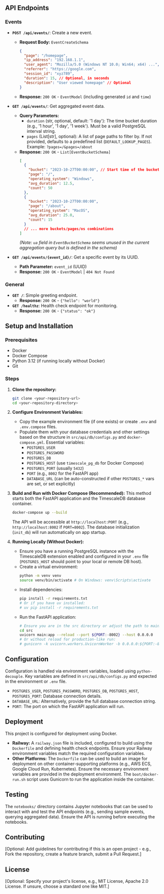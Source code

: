 
## API Endpoints

### Events

*   **`POST /api/events/`**: Create a new event.
    *   **Request Body:** `EventCreateSchema`
        ```json
        {
          "page": "/homepage",
          "ip_address": "192.168.1.1",
          "user_agent": "Mozilla/5.0 (Windows NT 10.0; Win64; x64) ...",
          "referrer": "https://google.com",
          "session_id": "xyz789",
          "duration": 15, // Optional, in seconds
          "description": "User viewed homepage" // Optional
        }
        ```
    *   **Response:** `200 OK` - `EventModel` (including generated `id` and `time`)

*   **`GET /api/events/`**: Get aggregated event data.
    *   **Query Parameters:**
        *   `duration` (str, optional, default: '1 day'): The time bucket duration (e.g., '1 hour', '1 day', '1 week'). Must be a valid PostgreSQL interval string.
        *   `pages` (List[str], optional): A list of page paths to filter by. If not provided, defaults to a predefined list (`DEFAULT_LOOKUP_PAGES`). Example: `?pages=/&pages=/about`
    *   **Response:** `200 OK` - `List[EventBucketSchema]`
        ```json
        [
          {
            "bucket": "2023-10-27T00:00:00", // Start time of the bucket
            "page": "/",
            "operating_system": "Windows",
            "avg_duration": 12.5,
            "count": 50
          },
          {
            "bucket": "2023-10-27T00:00:00",
            "page": "/about",
            "operating_system": "MacOS",
            "avg_duration": 25.0,
            "count": 15
          }
          // ... more buckets/pages/os combinations
        ]
        ```
        *(Note: `ua` field in `EventBucketSchema` seems unused in the current aggregation query but is defined in the schema)*

*   **`GET /api/events/{event_id}/`**: Get a specific event by its UUID.
    *   **Path Parameter:** `event_id` (UUID)
    *   **Response:** `200 OK` - `EventModel` | `404 Not Found`

### General

*   **`GET /`**: Simple greeting endpoint.
    *   **Response:** `200 OK` - `{"hello": "world"}`
*   **`GET /healthz`**: Health check endpoint for monitoring.
    *   **Response:** `200 OK` - `{"status": "ok"}`

## Setup and Installation

### Prerequisites

*   Docker
*   Docker Compose
*   Python 3.12 (if running locally without Docker)
*   Git

### Steps

1.  **Clone the repository:**
    ```bash
    git clone <your-repository-url>
    cd <your-repository-directory>
    ```

2.  **Configure Environment Variables:**
    *   Copy the example environment file (if one exists) or create `.env` and `.env.compose` files.
    *   Populate them with your database credentials and other settings based on the structure in `src/api/db/configs.py` and `docker-compose.yml`. Essential variables:
        *   `POSTGRES_USER`
        *   `POSTGRES_PASSWORD`
        *   `POSTGRES_DB`
        *   `POSTGRES_HOST` (use `timescale_pg_db` for Docker Compose)
        *   `POSTGRES_PORT` (usually `5432`)
        *   `PORT` (e.g., `8002` for the FastAPI app)
        *   `DATABASE_URL` (can be auto-constructed if other `POSTGRES_*` vars are set, or set explicitly)

3.  **Build and Run with Docker Compose (Recommended):**
    This method starts both the FastAPI application and the TimescaleDB database container.
    ```bash
    docker-compose up --build
    ```
    The API will be accessible at `http://localhost:PORT` (e.g., `http://localhost:8002` if `PORT=8002`). The database initialization (`init_db`) will run automatically on app startup.

4.  **Running Locally (Without Docker):**
    *   Ensure you have a running PostgreSQL instance with the TimescaleDB extension enabled and configured in your `.env` file (`POSTGRES_HOST` should point to your local or remote DB host).
    *   Create a virtual environment:
        ```bash
        python -m venv venv
        source venv/bin/activate # On Windows: venv\Scripts\activate
        ```
    *   Install dependencies:
        ```bash
        pip install -r requirements.txt
        # Or if you have uv installed:
        # uv pip install -r requirements.txt
        ```
    *   Run the FastAPI application:
        ```bash
        # Ensure you are in the src directory or adjust the path to main:app
        cd src
        uvicorn main:app --reload --port ${PORT:-8002} --host 0.0.0.0
        # Or without reload for production-like run:
        # gunicorn -k uvicorn.workers.UvicornWorker -b 0.0.0.0:${PORT:-8002} main:app
        ```

## Configuration

Configuration is handled via environment variables, loaded using `python-decouple`. Key variables are defined in `src/api/db/configs.py` and expected in the environment or `.env` file.

*   `POSTGRES_USER`, `POSTGRES_PASSWORD`, `POSTGRES_DB`, `POSTGRES_HOST`, `POSTGRES_PORT`: Database connection details.
*   `DATABASE_URL`: Alternatively, provide the full database connection string.
*   `PORT`: The port on which the FastAPI application will run.

## Deployment

This project is configured for deployment using Docker.

*   **Railway:** A `railway.json` file is included, configured to build using the `Dockerfile` and defining health check endpoints. Ensure your Railway environment variables match the required configuration variables.
*   **Other Platforms:** The `Dockerfile` can be used to build an image for deployment on other container-supporting platforms (e.g., AWS ECS, Google Cloud Run, Kubernetes). Ensure the necessary environment variables are provided in the deployment environment. The `boot/docker-run.sh` script uses Gunicorn to run the application inside the container.

## Testing

The `notebooks/` directory contains Jupyter notebooks that can be used to interact with and test the API endpoints (e.g., sending sample events, querying aggregated data). Ensure the API is running before executing the notebooks.

## Contributing

[Optional: Add guidelines for contributing if this is an open project - e.g., Fork the repository, create a feature branch, submit a Pull Request.]

## License

[Optional: Specify your project's license, e.g., MIT License, Apache 2.0 License. If unsure, choose a standard one like MIT.]